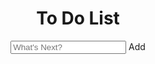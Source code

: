 <html>
  <head>
    <meta http-equiv="Content-Type" content="text/html;charset=UTF-8">
    <meta name="viewport" content="width=device-width, initial-scale=1" />
    <link rel="stylesheet" type="text/css" href="css/main.css">
    <script src="https://kit.fontawesome.com/12189e355e.js" crossorigin="anonymous"> </script>
    <script src="js/button.js"></script>
    <script src="js/with_class.js"></script>
    <title>To Do List</title>
  </head>
  <body>
    <header>
      <h1>To Do List</h1>
      <input type="text" id="myInput" placeholder="What's Next?" />
      <span class="addBtn" id="add_button">Add</span>
      <i data-id="0"  class="fas fa-meteor" aria-hidden="true"></i>
    </header>
    <ul id="myUL"> </ul>
  </body>
</html>

